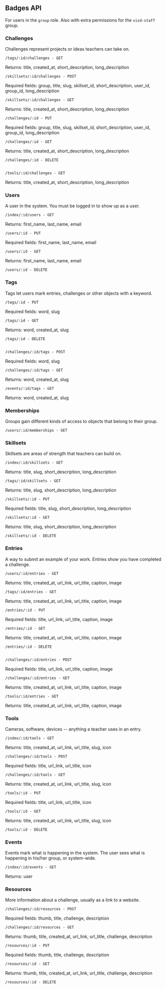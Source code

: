 ## Badges API
For users in the `group` role.
Also with extra permissions for the `visd-staff` group.
### Challenges
Challenges represent projects or ideas teachers can take on.

    /tags/:id/challenges - GET

Returns: title, created_at, short_description, long_description

    /skillsets/:id/challenges - POST

Required fields: group, title, slug, skillset_id, short_description, user_id, group_id, long_description

    /skillsets/:id/challenges - GET

Returns: title, created_at, short_description, long_description

    /challenges/:id - PUT

Required fields: group, title, slug, skillset_id, short_description, user_id, group_id, long_description

    /challenges/:id - GET

Returns: title, created_at, short_description, long_description

    /challenges/:id - DELETE
  

    /tools/:id/challenges - GET

Returns: title, created_at, short_description, long_description
### Users
A user in the system. You must be logged in to show up as a user.

    /index/:id/users - GET

Returns: first_name, last_name, email

    /users/:id - PUT

Required fields: first_name, last_name, email

    /users/:id - GET

Returns: first_name, last_name, email

    /users/:id - DELETE

### Tags
Tags let users mark entries, challenges or other objects with a keyword.

    /tags/:id - PUT

Required fields: word, slug

    /tags/:id - GET

Returns: word, created_at, slug

    /tags/:id - DELETE


    /challenges/:id/tags - POST

Required fields: word, slug

    /challenges/:id/tags - GET

Returns: word, created_at, slug

    /events/:id/tags - GET

Returns: word, created_at, slug
### Memberships
Groups gain different kinds of access to objects that belong to their group.

    /users/:id/memberships - GET

### Skillsets
Skillsets are areas of strength that teachers can build on.

    /index/:id/skillsets - GET

Returns: title, slug, short_description, long_description

    /tags/:id/skillsets - GET

Returns: title, slug, short_description, long_description

    /skillsets/:id - PUT

Required fields: title, slug, short_description, long_description

    /skillsets/:id - GET

Returns: title, slug, short_description, long_description

    /skillsets/:id - DELETE

### Entries
A way to submit an example of your work. Entries show you have completed a challenge.

    /users/:id/entries - GET

Returns: title, created_at, url_link, url_title, caption, image

    /tags/:id/entries - GET

Returns: title, created_at, url_link, url_title, caption, image

    /entries/:id - PUT

Required fields: title, url_link, url_title, caption, image

    /entries/:id - GET

Returns: title, created_at, url_link, url_title, caption, image

    /entries/:id - DELETE


    /challenges/:id/entries - POST

Required fields: title, url_link, url_title, caption, image

    /challenges/:id/entries - GET

Returns: title, created_at, url_link, url_title, caption, image

    /tools/:id/entries - GET

Returns: title, created_at, url_link, url_title, caption, image
### Tools
Cameras, software, devices -- anything a teacher uses in an entry.

    /index/:id/tools - GET

Returns: title, created_at, url_link, url_title, slug, icon

    /challenges/:id/tools - POST

Required fields: title, url_link, url_title, icon

    /challenges/:id/tools - GET

Returns: title, created_at, url_link, url_title, slug, icon

    /tools/:id - PUT

Required fields: title, url_link, url_title, icon

    /tools/:id - GET

Returns: title, created_at, url_link, url_title, slug, icon

    /tools/:id - DELETE

### Events
Events mark what is happening in the system. The user sees what is happening in his/her group, or system-wide.

    /index/:id/events - GET

Returns: user
### Resources
More information about a challenge, usually as a link to a website.

    /challenges/:id/resources - POST

Required fields: thumb, title, challenge, description

    /challenges/:id/resources - GET

Returns: thumb, title, created_at, url_link, url_title, challenge, description

    /resources/:id - PUT

Required fields: thumb, title, challenge, description

    /resources/:id - GET

Returns: thumb, title, created_at, url_link, url_title, challenge, description

    /resources/:id - DELETE
